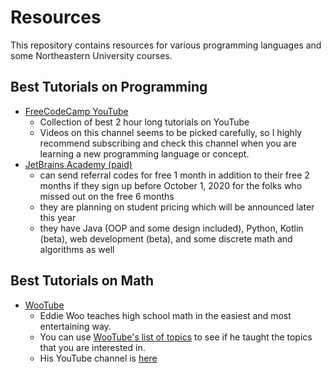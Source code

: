 # Resources
This repository contains resources for various programming languages and some Northeastern University courses.

## Best Tutorials on Programming
- [FreeCodeCamp YouTube](https://www.youtube.com/channel/UC8butISFwT-Wl7EV0hUK0BQ)
  - Collection of best 2 hour long tutorials on YouTube
  - Videos on this channel seems to be picked carefully, so I highly recommend subscribing and check this channel when you are learning a new programming language or concept.
- [JetBrains Academy (paid)](https://www.jetbrains.com/academy/)
  - can send referral codes for free 1 month in addition to their free 2 months if they sign up before October 1, 2020 for the folks who missed out on the free 6 months
  - they are planning on student pricing which will be announced later this year 
  - they have Java (OOP and some design included), Python, Kotlin (beta), web development (beta), and some discrete math and algorithms as well 

## Best Tutorials on Math
- [WooTube](https://misterwootube.com/2020/03/18/lesson-videos/)
  - Eddie Woo teaches high school math in the easiest and most entertaining way.
  - You can use [WooTube's list of topics](https://misterwootube.com/2020/03/18/lesson-videos/) to see if he taught the topics that you are interested in.
  - His YouTube channel is [here](https://www.youtube.com/misterwootube)
